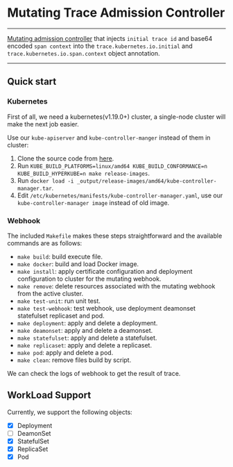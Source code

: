 # Mutating Trace Admission Controller

---

[Mutating admission controller](https://kubernetes.io/docs/reference/access-authn-authz/admission-controllers/#mutatingadmissionwebhook) that injects `initial trace id` and base64 encoded `span context` into the `trace.kubernetes.io.initial` and `trace.kubernetes.io.span.context` object annotation.

---

## Quick start

### Kubernetes

First of all, we need a kubernetes(v1.19.0+) cluster, a single-node cluster will make the next job easier.

Use our `kube-apiserver` and `kube-controller-manger` instead of them in cluster:

1. Clone the source code from [here](https://github.com/Hellcatlk/kubernetes/tree/trace-noapiserver).
2. Run `KUBE_BUILD_PLATFORMS=linux/amd64 KUBE_BUILD_CONFORMANCE=n KUBE_BUILD_HYPERKUBE=n make release-images`.
3. Run `docker load -i _output/release-images/amd64/kube-controller-manager.tar`.
4. Edit `/etc/kubernetes/manifests/kube-controller-manager.yaml`, use our `kube-controller-manager image` instead of old image.

### Webhook

The included `Makefile` makes these steps straightforward and the available commands are as follows:

- `make build`: build execute file.
- `make docker`: build and load Docker image.
- `make install`: apply certificate configuration and deployment configuration to cluster for the mutating webhook.
- `make remove`: delete resources associated with the mutating webhook from the active cluster.
- `make test-unit`: run unit test.
- `make test-webhook`: test webhook, use deployment deamonset statefulset replicaset and pod.
- `make deployment`: apply and delete a deployment.
- `make deamonset`: apply and delete a deamonset.
- `make statefulset`: apply and delete a statefulset.
- `make replicaset`: apply and delete a replicaset.
- `make pod`: apply and delete a  pod.
- `make clean`: remove files build by script.

We can check the logs of webhook to get the result of trace.

## WorkLoad Support

Currently, we support the following objects:

- [x] Deployment
- [ ] DeamonSet
- [x] StatefulSet
- [x] ReplicaSet
- [x] Pod
